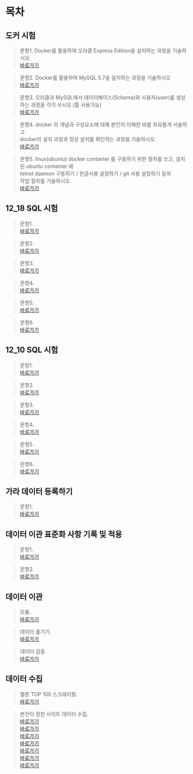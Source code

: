 목차
========

도커 시험
----------

>문항1. Docker를 활용하여 오라클 Express Edition을 설치하는 과정을 기술하시오.
 <br/> [바로가기](https://github.com/paulo9428/Learn_Python/blob/master/pofo-1130/q1.md)

>문항2. Docker를 활용하여 MySQL 5.7을 설치하는 과정을 기술하시오
 <br/> [바로가기](https://github.com/paulo9428/Learn_Python/blob/master/pofo-1130/q2.md)

>문항3. 오라클과 MySQL에서 데이터베이스(Schema)와 사용자(user)를 생성하는 과정을 각각 쓰시오.(툴 사용가능)
 <br/> [바로가기](https://github.com/paulo9428/Learn_Python/blob/master/pofo-1130/q3.md)

>문항4. docker 의 개념과 구성요소에 대해 본인이 이해한 바를 자유롭게 서술하고 
      <br/>docker의 설치 과정과 정상 설치를 확인하는 과정을 기술하시오.
 <br/> [바로가기](https://github.com/paulo9428/Learn_Python/blob/master/pofo-1130/q4.md)

>문항5. linux(ubuntu) docker container 를 구동하기 위한 절차를 쓰고, 설치된 ubuntu container 에 
       <br/>telnet daemon 구동하기 / 한글사용 설정하기 / git 사용 설정하기 등의 
       <br/>작업 절차를 기술하시오.
 <br/> [바로가기](https://github.com/paulo9428/Learn_Python/blob/master/pofo-1130/q5.md)
 
 
 12_18 SQL 시험
 ------------------
 
 >문항1. 
 <br/> [바로가기](https://github.com/paulo9428/Learn_Python/blob/master/pofo-1130/%EB%AC%B8%ED%95%AD1_1218.sql)

>문항2. 
 <br/> [바로가기](https://github.com/paulo9428/Learn_Python/blob/master/pofo-1130/%EB%AC%B8%ED%95%AD2_1218.sql)

>문항3. 
 <br/> [바로가기](https://github.com/paulo9428/Learn_Python/blob/master/pofo-1130/%EB%AC%B8%ED%95%AD3_1218.sql)

>문항4. 
 <br/> [바로가기](https://github.com/paulo9428/Learn_Python/blob/master/pofo-1130/%EB%AC%B8%ED%95%AD4_1218.sql)

>문항5.
 <br/> [바로가기](https://github.com/paulo9428/Learn_Python/blob/master/pofo-1130/%EB%AC%B8%ED%95%AD5_1218.sql)
 
>문항6.
 <br/> [바로가기](https://github.com/paulo9428/Learn_Python/blob/master/pofo-1130/%EB%AC%B8%ED%95%AD6_1218.sql)
 

12_10 SQL 시험
-------------------------

>문항1. 
 <br/> [바로가기](https://github.com/paulo9428/Learn_Python/blob/master/pofo-1130/mysql_q1.sql)

>문항2. 
 <br/> [바로가기](https://github.com/paulo9428/Learn_Python/blob/master/pofo-1130/mysql_q2.sql)

>문항3. 
 <br/> [바로가기](https://github.com/paulo9428/Learn_Python/blob/master/pofo-1130/mysql_q3.sql)

>문항4. 
 <br/> [바로가기](https://github.com/paulo9428/Learn_Python/blob/master/pofo-1130/mysql_q4.sql)

>문항5.
 <br/> [바로가기](https://github.com/paulo9428/Learn_Python/blob/master/pofo-1130/mysql_q5.sql)
 
>문항6.
 <br/> [바로가기](https://github.com/paulo9428/Learn_Python/blob/master/pofo-1130/mysql_q6.sql)
 
 가라 데이터 등록하기
 ----------------------------
 
 >문항1. 
 <br/> [바로가기](https://github.com/paulo9428/Learn_Python/blob/master/pofo-1130/enroll.sql)
 

데이터 이관 표준화 사항 기록 및 적용
-------------------------------------------

>문항1. 
 <br/> [바로가기](https://github.com/paulo9428/Learn_Python/blob/master/pofo-1130/%EB%AC%B8%ED%95%AD1_12_24.md)

>문항2. 
 <br/> [바로가기](https://github.com/paulo9428/Learn_Python/blob/master/pofo-1130/%EB%AC%B8%ED%95%AD2_12_24.sql)


데이터 이관 
-------------------------------------------

>모듈. 
 <br/> [바로가기](https://github.com/paulo9428/Learn_Python/blob/master/pofo-1130/mysql_migration.py)

>데이터 옮기기. 
 <br/> [바로가기](https://github.com/paulo9428/Learn_Python/blob/master/pofo-1130/migration.py)
 
>데이터 검증. 
 <br/> [바로가기](https://github.com/paulo9428/Learn_Python/blob/master/pofo-1130/inspect.py)
 

데이터 수집
-------------------------------------------

>멜론 TOP 100 스크레이핑. 
 <br/> [바로가기](https://github.com/paulo9428/Learn_Python/blob/master/pofo-1130/melon_top_t.py)

>본인이 정한 사이트 데이터 수집. 
 <br/> [바로가기](https://github.com/paulo9428/Learn_Python/blob/master/pofo-1130/continue.py)
 <br/> [바로가기](https://github.com/paulo9428/Learn_Python/blob/master/pofo-1130/crawl_add.py)
 <br/> [바로가기](https://github.com/paulo9428/Learn_Python/blob/master/pofo-1130/crawl_site.py)
 <br/> [바로가기](https://github.com/paulo9428/Learn_Python/blob/master/pofo-1130/get_url.py)
 <br/> [바로가기](https://github.com/paulo9428/Learn_Python/blob/master/pofo-1130/makeurl.py)
 <br/> [바로가기](https://github.com/paulo9428/Learn_Python/blob/master/pofo-1130/urls.py)
 <br/> [바로가기](https://github.com/paulo9428/Learn_Python/blob/master/pofo-1130/yes_no_img.py)

 

 
